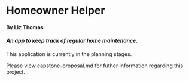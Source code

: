 # Homeowner Helper

#### By Liz Thomas

#### _An app to keep track of regular home maintenance._

This application is currently in the planning stages.

Please view capstone-proposal.md for futher information regarding this project.